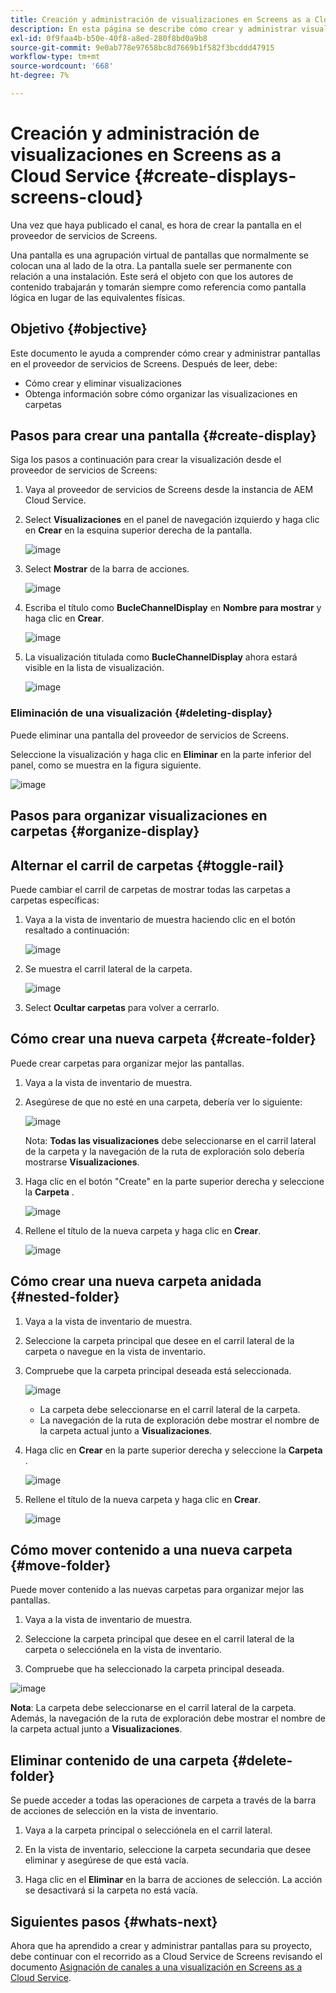 ```yaml
---
title: Creación y administración de visualizaciones en Screens as a Cloud Service
description: En esta página se describe cómo crear y administrar visualizaciones en Screens as a Cloud Service.
exl-id: 0f9faa4b-b50e-40f8-a8ed-280f8bd0a9b8
source-git-commit: 9e0ab778e97658bc8d7669b1f582f3bcddd47915
workflow-type: tm+mt
source-wordcount: '668'
ht-degree: 7%

---
```


# Creación y administración de visualizaciones en Screens as a Cloud Service {#create-displays-screens-cloud}

Una vez que haya publicado el canal, es hora de crear la pantalla en el proveedor de servicios de Screens.

Una pantalla es una agrupación virtual de pantallas que normalmente se colocan una al lado de la otra. La pantalla suele ser permanente con relación a una instalación. Este será el objeto con que los autores de contenido trabajarán y tomarán siempre como referencia como pantalla lógica en lugar de las equivalentes físicas.

## Objetivo {#objective}

Este documento le ayuda a comprender cómo crear y administrar pantallas en el proveedor de servicios de Screens. Después de leer, debe:

* Cómo crear y eliminar visualizaciones
* Obtenga información sobre cómo organizar las visualizaciones en carpetas

## Pasos para crear una pantalla {#create-display}

Siga los pasos a continuación para crear la visualización desde el proveedor de servicios de Screens:

1. Vaya al proveedor de servicios de Screens desde la instancia de AEM Cloud Service.
1. Select **Visualizaciones** en el panel de navegación izquierdo y haga clic en **Crear** en la esquina superior derecha de la pantalla.

   ![image](/help/screens-cloud/assets/display/disp-1.png)

1. Select **Mostrar** de la barra de acciones.

   ![image](/help/screens-cloud/assets/display/disp-2.png)

1. Escriba el título como **BucleChannelDisplay** en **Nombre para mostrar** y haga clic en **Crear**.

   ![image](/help/screens-cloud/assets/display/disp3.png)

1. La visualización titulada como **BucleChannelDisplay** ahora estará visible en la lista de visualización.

   ![image](/help/screens-cloud/assets/display/disp-4.png)

### Eliminación de una visualización {#deleting-display}

Puede eliminar una pantalla del proveedor de servicios de Screens.

Seleccione la visualización y haga clic en **Eliminar** en la parte inferior del panel, como se muestra en la figura siguiente.

![image](/help/screens-cloud/assets/display/disp-5.png)

## Pasos para organizar visualizaciones en carpetas {#organize-display}

## Alternar el carril de carpetas {#toggle-rail}

Puede cambiar el carril de carpetas de mostrar todas las carpetas a carpetas específicas:

1. Vaya a la vista de inventario de muestra haciendo clic en el botón resaltado a continuación:

   ![image](/help/screens-cloud/assets/display/display-inventory.png)

1. Se muestra el carril lateral de la carpeta.

   ![image](/help/screens-cloud/assets/display/toggle-rail.png)

1. Select **Ocultar carpetas** para volver a cerrarlo.

## Cómo crear una nueva carpeta {#create-folder}

Puede crear carpetas para organizar mejor las pantallas.

1. Vaya a la vista de inventario de muestra.
1. Asegúrese de que no esté en una carpeta, debería ver lo siguiente:

   ![image](/help/screens-cloud/assets/display/verify-view.png)

   Nota: **Todas las visualizaciones** debe seleccionarse en el carril lateral de la carpeta y la navegación de la ruta de exploración solo debería mostrarse **Visualizaciones**.

1. Haga clic en el botón &quot;Create&quot; en la parte superior derecha y seleccione la **Carpeta** .

   ![image](/help/screens-cloud/assets/display/Createfolder.png)

1. Rellene el título de la nueva carpeta y haga clic en **Crear**.

   ![image](/help/screens-cloud/assets/display/Createfolder2.png)

## Cómo crear una nueva carpeta anidada {#nested-folder}

1. Vaya a la vista de inventario de muestra.

1. Seleccione la carpeta principal que desee en el carril lateral de la carpeta o navegue en la vista de inventario.
1. Compruebe que la carpeta principal deseada está seleccionada.

   ![image](/help/screens-cloud/assets/display/Nestedview.png)

   * La carpeta debe seleccionarse en el carril lateral de la carpeta.
   * La navegación de la ruta de exploración debe mostrar el nombre de la carpeta actual junto a **Visualizaciones**.

1. Haga clic en  **Crear**  en la parte superior derecha y seleccione la **Carpeta** .

   ![image](/help/screens-cloud/assets/display/Createfolder.png)

1. Rellene el título de la nueva carpeta y haga clic en **Crear**.

   ![image](/help/screens-cloud/assets/display/Createfolder2.png)

## Cómo mover contenido a una nueva carpeta {#move-folder}

Puede mover contenido a las nuevas carpetas para organizar mejor las pantallas.

1. Vaya a la vista de inventario de muestra.

1. Seleccione la carpeta principal que desee en el carril lateral de la carpeta o selecciónela en la vista de inventario.

1. Compruebe que ha seleccionado la carpeta principal deseada.

![image](/help/screens-cloud/assets/display/movetofolder.png)

**Nota**: La carpeta debe seleccionarse en el carril lateral de la carpeta. Además, la navegación de la ruta de exploración debe mostrar el nombre de la carpeta actual junto a **Visualizaciones**.

## Eliminar contenido de una carpeta {#delete-folder}

Se puede acceder a todas las operaciones de carpeta a través de la barra de acciones de selección en la vista de inventario.

1. Vaya a la carpeta principal o selecciónela en el carril lateral.

1. En la vista de inventario, seleccione la carpeta secundaria que desee eliminar y asegúrese de que está vacía.

1. Haga clic en el **Eliminar** en la barra de acciones de selección. La acción se desactivará si la carpeta no está vacía.


## Siguientes pasos {#whats-next}

Ahora que ha aprendido a crear y administrar pantallas para su proyecto, debe continuar con el recorrido as a Cloud Service de Screens revisando el documento [Asignación de canales a una visualización en Screens as a Cloud Service](https://experienceleague.adobe.com/docs/experience-manager-cloud-service/screens-as-cloud-service/create-content/assigning-channels-to-display.html?lang=en).
